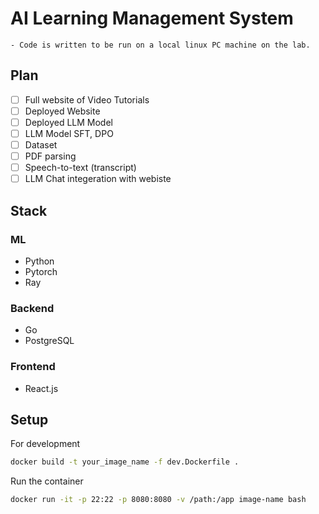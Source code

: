 # AI Learning Management System

    - Code is written to be run on a local linux PC machine on the lab.

## Plan
- [ ] Full website of Video Tutorials
- [ ] Deployed Website 
- [ ] Deployed LLM Model
- [ ] LLM Model SFT, DPO
- [ ] Dataset
- [ ] PDF parsing
- [ ] Speech-to-text (transcript)
- [ ] LLM Chat integeration with webiste

## Stack
### ML
- Python 
- Pytorch
- Ray

### Backend
- Go
- PostgreSQL

### Frontend
- React.js

## Setup

For development
```bash
docker build -t your_image_name -f dev.Dockerfile .
```

Run the container
```bash
docker run -it -p 22:22 -p 8080:8080 -v /path:/app image-name bash
```